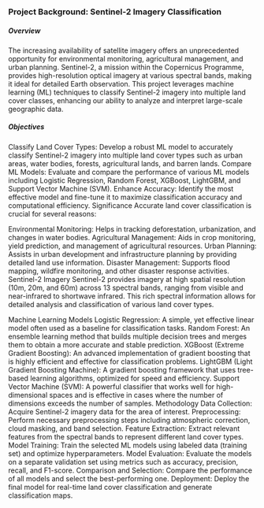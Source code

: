 ### Project Background: Sentinel-2 Imagery Classification
##### Overview
The increasing availability of satellite imagery offers an unprecedented opportunity for environmental monitoring, agricultural management, and urban planning. Sentinel-2, a mission within the Copernicus Programme, provides high-resolution optical imagery at various spectral bands, making it ideal for detailed Earth observation. This project leverages machine learning (ML) techniques to classify Sentinel-2 imagery into multiple land cover classes, enhancing our ability to analyze and interpret large-scale geographic data.

##### Objectives
Classify Land Cover Types: Develop a robust ML model to accurately classify Sentinel-2 imagery into multiple land cover types such as urban areas, water bodies, forests, agricultural lands, and barren lands.
Compare ML Models: Evaluate and compare the performance of various ML models including Logistic Regression, Random Forest, XGBoost, LightGBM, and Support Vector Machine (SVM).
Enhance Accuracy: Identify the most effective model and fine-tune it to maximize classification accuracy and computational efficiency.
Significance
Accurate land cover classification is crucial for several reasons:

Environmental Monitoring: Helps in tracking deforestation, urbanization, and changes in water bodies.
Agricultural Management: Aids in crop monitoring, yield prediction, and management of agricultural resources.
Urban Planning: Assists in urban development and infrastructure planning by providing detailed land use information.
Disaster Management: Supports flood mapping, wildfire monitoring, and other disaster response activities.
Sentinel-2 Imagery
Sentinel-2 provides imagery at high spatial resolution (10m, 20m, and 60m) across 13 spectral bands, ranging from visible and near-infrared to shortwave infrared. This rich spectral information allows for detailed analysis and classification of various land cover types.

Machine Learning Models
Logistic Regression: A simple, yet effective linear model often used as a baseline for classification tasks.
Random Forest: An ensemble learning method that builds multiple decision trees and merges them to obtain a more accurate and stable prediction.
XGBoost (Extreme Gradient Boosting): An advanced implementation of gradient boosting that is highly efficient and effective for classification problems.
LightGBM (Light Gradient Boosting Machine): A gradient boosting framework that uses tree-based learning algorithms, optimized for speed and efficiency.
Support Vector Machine (SVM): A powerful classifier that works well for high-dimensional spaces and is effective in cases where the number of dimensions exceeds the number of samples.
Methodology
Data Collection: Acquire Sentinel-2 imagery data for the area of interest.
Preprocessing: Perform necessary preprocessing steps including atmospheric correction, cloud masking, and band selection.
Feature Extraction: Extract relevant features from the spectral bands to represent different land cover types.
Model Training: Train the selected ML models using labeled data (training set) and optimize hyperparameters.
Model Evaluation: Evaluate the models on a separate validation set using metrics such as accuracy, precision, recall, and F1-score.
Comparison and Selection: Compare the performance of all models and select the best-performing one.
Deployment: Deploy the final model for real-time land cover classification and generate classification maps.
